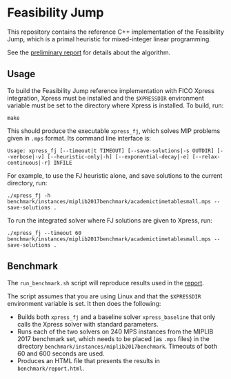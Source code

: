 # Feasibility Jump

This repository contains the reference C++ implementation of the Feasibility
Jump, which is a primal heuristic for mixed-integer linear programming.

See the [preliminary report](feasibility_jump_2022-11-07.pdf) for details about
the algorithm.

## Usage

To build the Feasibility Jump reference implementation with FICO Xpress
integration, Xpress must be installed and the `$XPRESSDIR` environment variable
must be set to the directory where Xpress is installed.  To build, run:

```
make
```

This should produce the executable `xpress_fj`, which solves MIP problems given
in `.mps` format. Its command line interface is:

```
Usage: xpress_fj [--timeout|t TIMEOUT] [--save-solutions|-s OUTDIR] [--verbose|-v] [--heuristic-only|-h] [--exponential-decay|-e] [--relax-continuous|-r] INFILE
```
 
For example, to use the FJ heuristic alone, and save solutions to the current
directory, run:

```
./xpress_fj -h benchmark/instances/miplib2017benchmark/academictimetablesmall.mps --save-solutions .
```

To run the integrated solver where FJ solutions are given to Xpress, run:

```
./xpress_fj --timeout 60 benchmark/instances/miplib2017benchmark/academictimetablesmall.mps --save-solutions .
```

## Benchmark

The `run_benchmark.sh` script will reproduce results used in the
[report](feasibility_jump_2022-11-07.pdf).

The script assumes that you are using Linux and that the `$XPRESSDIR`
environment variable is set. It then does the following:

 * Builds both `xpress_fj` and a baseline solver `xpress_baseline` that only
   calls the Xpress solver with standard parameters.
 * Runs each of the two solvers on 240 MPS instances from the MIPLIB 2017
   benchmark set, which needs to be placed (as `.mps` files) in the directory
   `benchmark/instances/miplib2017benchmark`. Timeouts of both 60 and 600 seconds
   are used.
 * Produces an HTML file that presents the results in `benchmark/report.html`.


